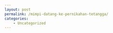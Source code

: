 ```yaml
---
layout: post
permalink: /mimpi-datang-ke-pernikahan-tetangga/
categories:
    - Uncategorized
---
```


